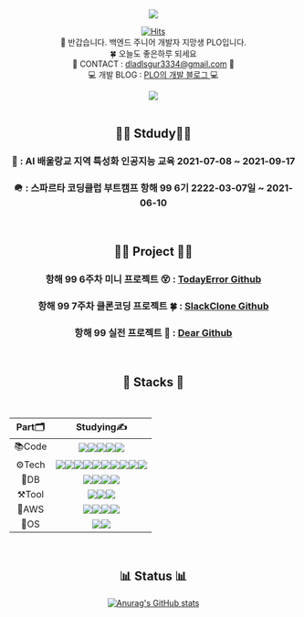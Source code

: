 <div align = "center">
  


<img src="https://capsule-render.vercel.app/api?type=slice&color=gradient&height=150&section=header&text=💻PloGitHub💻&fontcolor=ffee00&fontSize=45&"/>

  
[![Hits](https://hits.seeyoufarm.com/api/count/incr/badge.svg?url=https%3A%2F%2Fgithub.com%2FDplo1514&count_bg=%23CD0000&title_bg=%23555555&icon=protocols-dot-io.svg&icon_color=%23FFFFFF&title=Today&edge_flat=false)](https://hits.seeyoufarm.com)
   </br>
👋 반갑습니다. 백엔드 주니어 개발자 지망생 PLO입니다.
</br>
🍀 오늘도 좋은하루 되세요
</br>
📲 CONTACT : dladlsgur3334@gmail.com 📲
</br>
💻 개발 BLOG : [ PLO의 개발 블로그 ](https://velog.io/@dplo1514) 💻  
  


<img src="https://capsule-render.vercel.app/api?type=slice&color=gradient&height=150&section=footer"/>
</div>
</br>
<div align = "center">

## 🧑‍💻 Stdudy🧑‍💻


### 🤖 : AI 배울랑교 지역 특성화 인공지능 교육 2021-07-08 ~ 2021-09-17

### 🪖 : 스파르타 코딩클럽 부트캠프 항해 99 6기 2222-03-07일 ~ 2021-06-10  
  
</div>

</br>
<div align = "center">

## 👩‍💻 Project 🧑‍💻

### 항해 99 6주차 미니 프로젝트 😵 : [ TodayError Github](https://github.com/TodayError/TodayErrorBackSpring)
### 항해 99 7주차 클론코딩 프로젝트 🍀 : [ SlackClone Github](https://github.com/clone-coding-6/clonecoding)
### 항해 99 실전 프로젝트 💌 : [ Dear Github](https://github.com/FinalProjectDEAR/dear_BE)
</div>
</br>

<div align = "center">  


## 🧱 Stacks 🧱
</br>

|Part🗂|Studying✍️|
|:---:|:---:|
|📚Code|<img src="https://img.shields.io/badge/Python-3776AB?style=for-the-badge&logo=python&logoColor=white"/><img src="https://img.shields.io/badge/HTML5-E34F26?style=for-the-badge&logo=html5&logoColor=white"/><img src="https://img.shields.io/badge/CSS3-1572B6?style=for-the-badge&logo=css3&logoColor=white"/><img src="https://img.shields.io/badge/JavaScript-F7DF1E?style=for-the-badge&logo=javascript&logoColor=white"/><img src="https://img.shields.io/badge/Java-E34F26?style=for-the-badge&logo=java&logoColor=white"/>|
|⚙️Tech|<img src="https://img.shields.io/badge/Spring-6DB33F?style=for-the-badge&logo=spring&logoColor=white"/><img src="https://img.shields.io/badge/SpringBoot-6DB33F?style=for-the-badge&logo=springboot&logoColor=white"/><img src="https://img.shields.io/badge/SpringSecurity-6DB33F?style=for-the-badge&logo=springsecurity&logoColor=white"/><img src="https://img.shields.io/badge/Gradle-02303A?style=for-the-badge&logo=gradle&logoColor=white"/><img src="https://img.shields.io/badge/JWT-000000?style=for-the-badge&logo=jsonwebtokens&logoColor=white"/><img src="https://img.shields.io/badge/SocketJS-333333?style=for-the-badge&logo=SOCKET.IO&logoColor=white"/><img src="https://img.shields.io/badge/Stomp-333333?style=for-the-badge&logo=SOCKET.IO&logoColor=white"/><img src="https://img.shields.io/badge/WebRTC-333333?style=for-the-badge&logo=webrtc&logoColor=white"/><img src="https://img.shields.io/badge/Nginx-009639?style=for-the-badge&logo=Nginx&logoColor=white"/><img src="https://img.shields.io/badge/SSL-003A70?style=for-the-badge&logo=let's encrypt&logoColor=white"/>|
|💾DB|<img src="https://img.shields.io/badge/MySQL-4479A1?style=for-the-badge&logo=mysql&logoColor=white"/><img src="https://img.shields.io/badge/Redis-DC382D?style=for-the-badge&logo=redis&logoColor=white"/><img src="https://img.shields.io/badge/Docker-2496ED?style=for-the-badge&logo=docker&logoColor=white"/><img src="https://img.shields.io/badge/MongoDB-47A248?style=for-the-badge&logo=mongodb&logoColor=white"/>|
|⚒️Tool|<img src="https://img.shields.io/badge/PyCharm-000000?style=for-the-badge&logo=pycharm&logoColor=white"/><img src="https://img.shields.io/badge/VSCODE-007ACC?style=for-the-badge&logo=visualstudiocode&logoColor=white"/><img src="https://img.shields.io/badge/INTELLIJIDEA-000000?style=for-the-badge&logo=intellijidea&logoColor=white"/>|
|🐍AWS|<img src="https://img.shields.io/badge/AwsEC2-232F3E?style=for-the-badge&logo=AmazonAWS&logoColor=white"/><img src="https://img.shields.io/badge/AwsRDS-232F3E?style=for-the-badge&logo=AmazonAWS&logoColor=white"/><img src="https://img.shields.io/badge/AwsS3-232F3E?style=for-the-badge&logo=AmazonS3&logoColor=white"/><img src="https://img.shields.io/badge/AwsRoute53-232F3E?style=for-the-badge&logo=AmazonAWS&logoColor=white"/>|
|🐧OS|<img src="https://img.shields.io/badge/Ubuntu-E95420?style=for-the-badge&logo=ubuntu&logoColor=white"/><img src="https://img.shields.io/badge/Linux-FCC624?style=for-the-badge&logo=linux&logoColor=white"/>|  
</div>  

<div align = "center">  
  
</br>

## 📊 Status 📊

[![Anurag's GitHub stats](https://github-readme-stats.vercel.app/api?username=Dplo1514&theme=cobalt)](https://github.com/anuraghazra/github-readme-stats)

</div>








